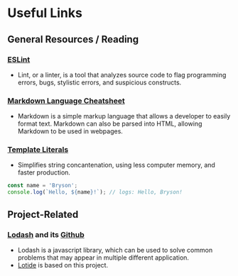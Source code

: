# Useful Links

## General Resources / Reading

### [ESLint](https://eslint.org/)
* Lint, or a linter, is a tool that analyzes source code to flag programming errors, bugs, stylistic errors, and suspicious constructs.

### [Markdown Language Cheatsheet](https://github.com/adam-p/markdown-here/wiki/Markdown-Cheatsheet)
* Markdown is a simple markup language that allows a developer to easily format text. Markdown can also be parsed into HTML, allowing Markdown to be used in webpages.

### [Template Literals](https://developer.mozilla.org/en-US/docs/Web/JavaScript/Reference/Template_literals)
* Simplifies string concantenation, using less computer memory, and faster production.
```javascript
const name = 'Bryson';
console.log(`Hello, ${name}!`); // logs: Hello, Bryson!
```

## Project-Related

### [Lodash](https://lodash.com/) and its [Github](https://github.com/lodash/lodash)
* Lodash is a javascript library, which can be used to solve common problems that may appear in multiple different application.
* [Lotide](https://github.com/brysonbest/lotide) is based on this project. 